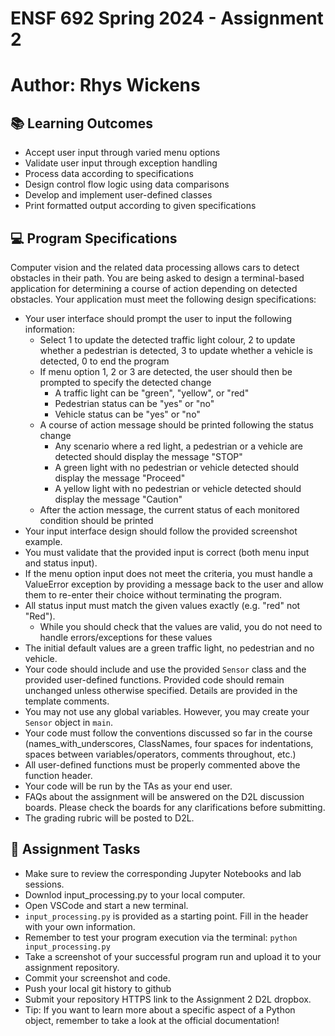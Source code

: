 # ENSF 692 Spring 2024 - Assignment 2
# Author: Rhys Wickens

## 📚 Learning Outcomes
* Accept user input through varied menu options
* Validate user input through exception handling
* Process data according to specifications
* Design control flow logic using data comparisons
* Develop and implement user-defined classes
* Print formatted output according to given specifications

## 💻 Program Specifications
Computer vision and the related data processing allows cars to detect obstacles in their path. You are being asked to design a terminal-based application for determining a course of action depending on detected obstacles.
Your application must meet the following design specifications:
* Your user interface should prompt the user to input the following information:
  * Select 1 to update the detected traffic light colour, 2 to update whether a pedestrian is detected, 3 to update whether a vehicle is detected, 0 to end the program
  * If menu option 1, 2 or 3 are detected, the user should then be prompted to specify the detected change
    * A traffic light can be "green", "yellow", or "red"
    * Pedestrian status can be "yes" or "no"
    * Vehicle status can be "yes" or "no"
  * A course of action message should be printed following the status change
    * Any scenario where a red light, a pedestrian or a vehicle are detected should display the message "STOP"
    * A green light with no pedestrian or vehicle detected should display the message "Proceed"
    * A yellow light with no pedestrian or vehicle detected should display the message "Caution"
  * After the action message, the current status of each monitored condition should be printed
* Your input interface design should follow the provided screenshot example.
* You must validate that the provided input is correct (both menu input and status input).
* If the menu option input does not meet the criteria, you must handle a ValueError exception by providing a message back to the user and allow them to re-enter their choice without terminating the program.
* All status input must match the given values exactly (e.g. "red" not "Red").
  * While you should check that the values are valid, you do not need to handle errors/exceptions for these values
* The initial default values are a green traffic light, no pedestrian and no vehicle.
* Your code should include and use the provided `Sensor` class and the provided user-defined functions. Provided code should remain unchanged unless otherwise specified. Details are provided in the template comments.
* You may not use any global variables. However, you may create your `Sensor` object in `main`.
* Your code must follow the conventions discussed so far in the course (names_with_underscores, ClassNames, four spaces for indentations, spaces between variables/operators, comments throughout, etc.)
* All user-defined functions must be properly commented above the function header.
* Your code will be run by the TAs as your end user.
* FAQs about the assignment will be answered on the D2L discussion boards. Please check the boards for any clarifications before submitting.
* The grading rubric will be posted to D2L. 

## 📝 Assignment Tasks
* Make sure to review the corresponding Jupyter Notebooks and lab sessions.
* Downlod input_processing.py to your local computer.
* Open VSCode and start a new terminal. 
* `input_processing.py` is provided as a starting point. Fill in the header with your own information.
* Remember to test your program execution via the terminal: `python input_processing.py`
* Take a screenshot of your successful program run and upload it to your assignment repository.
* Commit your screenshot and code.
* Push your local git history to github
* Submit your repository HTTPS link to the Assignment 2 D2L dropbox.
* Tip: If you want to learn more about a specific aspect of a Python object, remember to take a look at the official documentation!
